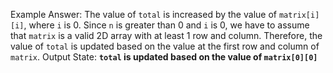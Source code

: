 Example Answer:
The value of `total` is increased by the value of `matrix[i][i]`, where `i` is 0. Since `n` is greater than 0 and `i` is 0, we have to assume that `matrix` is a valid 2D array with at least 1 row and column. Therefore, the value of `total` is updated based on the value at the first row and column of `matrix`. 
Output State: **`total` is updated based on the value of `matrix[0][0]`**